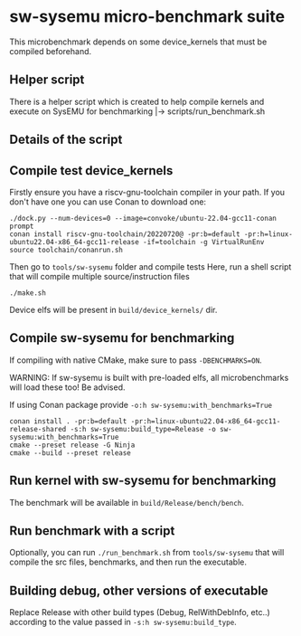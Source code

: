 # sw-sysemu micro-benchmark suite

This microbenchmark depends on some device_kernels that must be compiled beforehand.

## Helper script

There is a helper script which is created to help compile kernels and execute on SysEMU for benchmarking
  |-> scripts/run_benchmark.sh

## Details of the script

## Compile test device_kernels

Firstly ensure you have a riscv-gnu-toolchain compiler in your path.
If you don't have one you can use Conan to download one:
```
./dock.py --num-devices=0 --image=convoke/ubuntu-22.04-gcc11-conan prompt
conan install riscv-gnu-toolchain/20220720@ -pr:b=default -pr:h=linux-ubuntu22.04-x86_64-gcc11-release -if=toolchain -g VirtualRunEnv
source toolchain/conanrun.sh
```

Then go to `tools/sw-sysemu` folder and compile tests
Here, run a shell script that will compile multiple source/instruction files

```
./make.sh
```
Device elfs will be present in `build/device_kernels/` dir.

## Compile sw-sysemu for benchmarking

If compiling with native CMake, make sure to pass `-DBENCHMARKS=ON`.

WARNING: If sw-sysemu is built with pre-loaded elfs, all microbenchmarks will load these too! Be advised.

If using Conan package provide `-o:h sw-sysemu:with_benchmarks=True`

```
conan install . -pr:b=default -pr:h=linux-ubuntu22.04-x86_64-gcc11-release-shared -s:h sw-sysemu:build_type=Release -o sw-sysemu:with_benchmarks=True
cmake --preset release -G Ninja
cmake --build --preset release
```

## Run kernel with sw-sysemu for benchmarking
The benchmark will be available in `build/Release/bench/bench`.

## Run benchmark with a script
Optionally, you can run `./run_benchmark.sh` from `tools/sw-sysemu` that will compile the src files, benchmarks, and then run the executable.

## Building debug, other versions of executable
Replace Release with other build types (Debug, RelWithDebInfo, etc..) according to the value passed in `-s:h sw-sysemu:build_type`.
